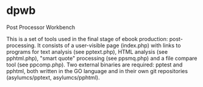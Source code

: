 # dpwb
Post Processor Workbench

This is a set of tools used in the final stage of ebook production: post-processing.
It consists of a user-visible page (index.php) with links to programs for text analysis
(see pptext.php), HTML analysis (see pphtml.php), "smart quote" processing
(see ppsmq.php) and a file compare tool (see ppcomp.php). Two external binaries are
required: pptest and pphtml, both written in the GO language and in their own
git repositories (asylumcs/pptext, asylumcs/pphtml).
